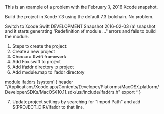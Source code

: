This is an example of a problem with the February 3, 2016 Xcode snapshot.

Build the project in Xcode 7.3 using the default 7.3 toolchain. No problem.

Switch to Xcode Swift DEVELOPMENT Snapshot 2016-02-03 (a) snapshot and it starts generating "Redefinition of module ..." errors and fails to build the module.

1. Steps to create the project:
2. Create a new project
3. Choose a Swift framework
4. Add Foo.swift to project
5. Add ifaddr directory to project
6. Add module.map to ifaddr directory
    
module ifaddrs [system] {
        header "/Applications/Xcode.app/Contents/Developer/Platforms/MacOSX.platform/Developer/SDKs/MacOSX10.11.sdk/usr/include/ifaddrs.h"
        export *
}

7. Update project settings by searching for "Import Path" and add $(PROJECT_DIR)/ifaddr to that line.